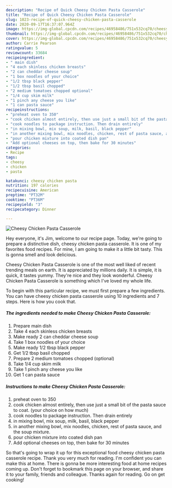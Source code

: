 ```yaml
---
description: "Recipe of Quick Cheesy Chicken Pasta Casserole"
title: "Recipe of Quick Cheesy Chicken Pasta Casserole"
slug: 1023-recipe-of-quick-cheesy-chicken-pasta-casserole
date: 2020-09-17T16:37:07.964Z
image: https://img-global.cpcdn.com/recipes/46958486/751x532cq70/cheesy-chicken-pasta-casserole-recipe-main-photo.jpg
thumbnail: https://img-global.cpcdn.com/recipes/46958486/751x532cq70/cheesy-chicken-pasta-casserole-recipe-main-photo.jpg
cover: https://img-global.cpcdn.com/recipes/46958486/751x532cq70/cheesy-chicken-pasta-casserole-recipe-main-photo.jpg
author: Carrie Pearson
ratingvalue: 5
reviewcount: 33684
recipeingredient:
- " main dish"
- "4 each skinless chicken breasts"
- "2 can cheddar cheese soup"
- "1 box noodles of your choice"
- "1/2 tbsp black pepper"
- "1/2 tbsp basil chopped"
- "2 medium tomatoes chopped optional"
- "1/4 cup skim milk"
- "1 pinch any cheese you like"
- "1 can pasta sauce"
recipeinstructions:
- "preheat oven to 350"
- "cook chicken almost entirely, then use just a small bit of the pasta sauce to coat. (your choice on how much)"
- "cook noodles to package instruction. Then drain entirely"
- "in mixing bowl, mix soup, milk, basil, black pepper"
- "in another mixing bowl, mix noodles, chicken, rest of pasta sauce, and the soup mixture."
- "pour chicken mixture into coated dish pan"
- "Add optional cheeses on top, then bake for 30 minutes"
categories:
- Recipe
tags:
- cheesy
- chicken
- pasta

katakunci: cheesy chicken pasta 
nutrition: 197 calories
recipecuisine: American
preptime: "PT32M"
cooktime: "PT36M"
recipeyield: "3"
recipecategory: Dinner

---
```



![Cheesy Chicken Pasta Casserole](https://img-global.cpcdn.com/recipes/46958486/751x532cq70/cheesy-chicken-pasta-casserole-recipe-main-photo.jpg)

Hey everyone, it's Jim, welcome to our recipe page. Today, we're going to prepare a distinctive dish, cheesy chicken pasta casserole. It is one of my favorites food recipes. For mine, I am going to make it a little bit tasty. This is gonna smell and look delicious.



Cheesy Chicken Pasta Casserole is one of the most well liked of recent trending meals on earth. It is appreciated by millions daily. It is simple, it is quick, it tastes yummy. They're nice and they look wonderful. Cheesy Chicken Pasta Casserole is something which I've loved my whole life.


To begin with this particular recipe, we must first prepare a few ingredients. You can have cheesy chicken pasta casserole using 10 ingredients and 7 steps. Here is how you cook that.

<!--inarticleads1-->

##### The ingredients needed to make Cheesy Chicken Pasta Casserole:

1. Prepare  main dish
1. Take 4 each skinless chicken breasts
1. Make ready 2 can cheddar cheese soup
1. Take 1 box noodles of your choice
1. Make ready 1/2 tbsp black pepper
1. Get 1/2 tbsp basil chopped
1. Prepare 2 medium tomatoes chopped (optional)
1. Take 1/4 cup skim milk
1. Take 1 pinch any cheese you like
1. Get 1 can pasta sauce




<!--inarticleads2-->

##### Instructions to make Cheesy Chicken Pasta Casserole:

1. preheat oven to 350
1. cook chicken almost entirely, then use just a small bit of the pasta sauce to coat. (your choice on how much)
1. cook noodles to package instruction. Then drain entirely
1. in mixing bowl, mix soup, milk, basil, black pepper
1. in another mixing bowl, mix noodles, chicken, rest of pasta sauce, and the soup mixture.
1. pour chicken mixture into coated dish pan
1. Add optional cheeses on top, then bake for 30 minutes




So that's going to wrap it up for this exceptional food cheesy chicken pasta casserole recipe. Thank you very much for reading. I'm confident you can make this at home. There is gonna be more interesting food at home recipes coming up. Don't forget to bookmark this page on your browser, and share it to your family, friends and colleague. Thanks again for reading. Go on get cooking!
